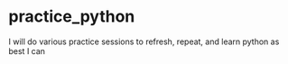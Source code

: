 # practice_python
I will do various practice sessions to refresh, repeat, and learn python as best I can
